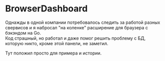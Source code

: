 # BrowserDashboard

Однажды в одной компании потребовалось следить за работой разных свервисов и я набросал "на коленке" расширение для браузера с бэкэндом на Go.  
Код страшный, но работал и даже помог решить проблему с БД, которую никто, кроме этой панели, не заметил.

Тут положил просто для примера и истории.
